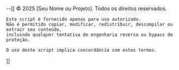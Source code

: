 --[[
    © 2025 [Seu Nome ou Projeto]. Todos os direitos reservados.

    Este script é fornecido apenas para uso autorizado. 
    Não é permitido copiar, modificar, redistribuir, descompilar ou extrair seu conteúdo, 
    incluindo qualquer tentativa de engenharia reversa ou bypass de proteção.

    O uso deste script implica concordância com estes termos.
]]
